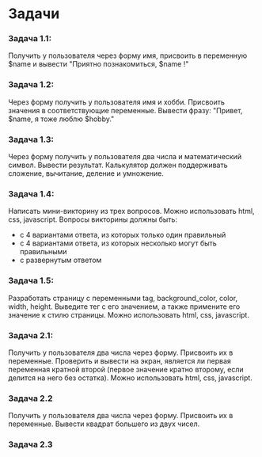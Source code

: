 # Задачи

### Задача 1.1:

Получить у пользователя через форму имя, присвоить в переменную $name и вывести "Приятно познакомиться, $name !"

### Задача 1.2:

Через форму получить у пользователя имя и хобби. Присвоить значения в соответствующие переменные. Вывести фразу: "Привет, $name, я тоже люблю $hobby."

### Задача 1.3:

Через форму получить у пользователя два числа и математический символ. Вывести результат. Калькулятор должен поддерживать сложение, вычитание, деление и умножение.

### Задача 1.4:

Написать мини-викторину из трех вопросов. Можно использовать html, css, javascript. Вопросы викторины должны быть: 
- с 4 вариантами ответа, из которых только один правильный
- с 4 вариантами ответа, из которых несколько могут быть правильными
- с развернутым ответом

### Задача 1.5:

Разработать страницу с переменными tag, background_color, color, width, height. Выведите тег с его значением, а также примените его значение к стилю страницы. Можно использовать html, css, javascript.

### Задача 2.1:

Получить у пользователя два числа через форму. Присвоить их в переменные. Проверить и вывести на экран, является ли первая переменная кратной второй (первое значение кратно второму, если делится на него без остатка). Можно использовать html, css, javascript.

### Задача 2.2

Получить у пользователя два числа через форму. Присвоить их в переменные. Вывести квадрат большего из двух чисел. 

### Задача 2.3


